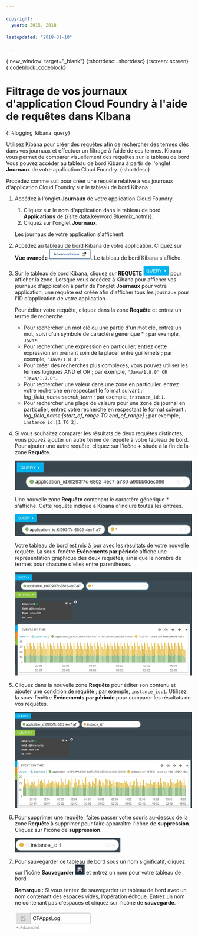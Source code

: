 ```yaml
---

copyright:
  years: 2015, 2018

lastupdated: "2018-01-10"

---
```

{:new_window: target="_blank"}
{:shortdesc: .shortdesc}
{:screen:.screen}
{:codeblock:.codeblock}


# Filtrage de vos journaux d'application Cloud Foundry à l'aide de requêtes dans Kibana
{: #logging_kibana_query}

Utilisez Kibana pour créer des requêtes afin de rechercher des termes clés dans vos journaux et effectuer un filtrage à l'aide de ces termes. Kibana vous permet de comparer visuellement des requêtes sur le tableau de bord. Vous pouvez accéder au tableau de bord Kibana à partir de l'onglet **Journaux** de votre application Cloud Foundry. 
{:shortdesc}

Procédez comme suit pour créer une requête relative à vos journaux d'application Cloud Foundry sur le tableau de bord Kibana :

1. Accédez à l'onglet **Journaux** de votre application Cloud Foundry. 

    1. Cliquez sur le nom d'application dans le tableau de bord **Applications** de {{site.data.keyword.Bluemix_notm}}.
    2. Cliquez sur l'onglet **Journaux**. 
    
    Les journaux de votre application s'affichent.

2. Accédez au tableau de bord Kibana de votre application. Cliquez sur **Vue avancée** ![Lien Vue avancée](images/logging_advanced_view.jpg "Lien Vue avancée"). Le tableau de bord Kibana s'affiche.

3. Sur le tableau de bord Kibana, cliquez sur **REQUETE** ![Icône de requête](images/logging_query.jpg "Icône de requête") pour afficher la zone. Lorsque vous accédez à Kibana pour afficher vos journaux d'application à partir de l'onglet **Journaux** pour votre application, une requête est créée afin d'afficher tous les journaux pour l'ID d'application de votre application.
	
    Pour éditer votre requête, cliquez dans la zone **Requête** et entrez un terme de recherche.

    * Pour rechercher un mot clé ou une partie d'un mot clé, entrez un mot, suivi d'un symbole de caractère générique \* ; par exemple, `Java*`. 
	* Pour rechercher une expression en particulier, entrez cette expression en prenant soin de la placer entre guillemets ; par exemple, `"Java/1.8.0"`.
	* Pour créer des recherches plus complexes, vous pouvez utiliser les termes logiques AND et OR ; par exemple, `"Java/1.8.0" OR "Java/1.7.0"`.
	* Pour rechercher une valeur dans une zone en particulier, entrez votre recherche en respectant le format suivant : *log_field_name:search_term* ; par exemple, `instance_id:1`.
	* Pour rechercher une plage de valeurs pour une zone de journal en particulier, entrez votre recherche en respectant le format suivant : *log_field_name:[start_of_range TO end_of_range]* ; par exemple, `instance_id:[1 TO 2]`.

4. Si vous souhaitez comparer les résultats de deux requêtes distinctes, vous pouvez ajouter un autre terme de requête à votre tableau de bord. Pour ajouter une autre requête, cliquez sur l'icône **+** située à la fin de la zone **Requête**.

    ![Zone Requête](images/logging_query_field.jpg "Zone Requête")
	
    Une nouvelle zone **Requête** contenant le caractère générique \* s'affiche. Cette requête indique à Kibana d'inclure toutes les entrées.
	
    ![Zone Requête supplémentaire](images/logging_additional_query_field.jpg "Zone Requête supplémentaire")
	
    Votre tableau de bord est mis à jour avec les résultats de votre nouvelle requête. La sous-fenêtre **Evénements par période** affiche une représentation graphique des deux requêtes, ainsi que le nombre de termes pour chacune d'elles entre parenthèses. 
	
    ![Tableau de bord affichant un graphique pour les deux requêtes](images/logging_dashboard_queries.jpg "Tableau de bord affichant un graphique pour les deux requêtes")
	
5. Cliquez dans la nouvelle zone **Requête** pour éditer son contenu et ajouter une condition de requête ; par exemple, `instance_id:1`. Utilisez la sous-fenêtre **Evénements par période** pour comparer les résultats de vos requêtes.

    ![Tableau de bord affichant un graphique pour les deux requêtes](images/logging_dashboard_queries2.jpg "Tableau de bord affichant un graphique pour les deux requêtes")

6. Pour supprimer une requête, faites passer votre souris au-dessus de la zone **Requête** à supprimer pour faire apparaître l'icône de **suppression**. Cliquez sur l'icône de **suppression**.

    ![Zone de requête avec l'icône de suppression](images/logging_delete_query.jpg "Zone de requête avec l'icône de suppression")

7. Pour sauvegarder ce tableau de bord sous un nom significatif, cliquez sur l'icône **Sauvegarder** ![Icône Sauvegarder](images/logging_save.jpg "Icône Sauvegarder") et entrez un nom pour votre tableau de bord. 

    **Remarque :** Si vous tentez de sauvegarder un tableau de bord avec un nom contenant des espaces vides, l'opération échoue. Entrez un nom ne contenant pas d'espaces et cliquez sur l'icône de **sauvegarde**.

    ![Sauvegarde d'un nom de tableau de bord](images/logging_save_dashboard.jpg "Sauvegarde d'un nom de tableau de bord")


